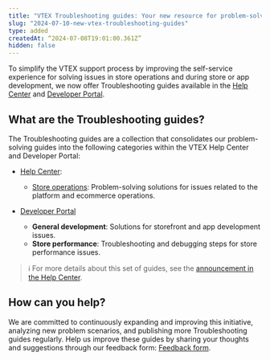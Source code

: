 ```yaml
---
title: "VTEX Troubleshooting guides: Your new resource for problem-solving"
slug: "2024-07-10-new-vtex-troubleshooting-guides"
type: added
createdAt: “2024-07-08T19:01:00.361Z”
hidden: false
---
```


To simplify the VTEX support process by improving the self-service experience for solving issues in store operations and during store or app development, we now offer Troubleshooting guides available in the [Help Center](https://help.vtex.com/subcategory/store-operations--2Q0IQjRcOqSgJTh6wRHVMB) and [Developer Portal](https://developers.vtex.com/docs/troubleshooting).

## What are the Troubleshooting guides?

The Troubleshooting guides are a collection that consolidates our problem-solving guides into the following categories within the VTEX Help Center and Developer Portal:

- [Help Center](https://help.vtex.com/category/troubleshooting--39pDkp8qxSll6mGj0tWViz):
  - [Store operations](https://help.vtex.com/subcategory/store-operations--2Q0IQjRcOqSgJTh6wRHVMB): Problem-solving solutions for issues related to the platform and ecommerce operations.

- [Developer Portal](https://developers.vtex.com/docs/troubleshooting)
  - **General development**: Solutions for storefront and app development issues.
  - **Store performance**: Troubleshooting and debugging steps for store performance issues.

> ℹ️ For more details about this set of guides, see the [announcement in the Help Center](https://help.vtex.com/announcements/troubleshooting-guides-your-new-vtex-self-service-experience--5oDp5raqBpRta660NERceY).

## How can you help?

We are committed to continuously expanding and improving this initiative, analyzing new problem scenarios, and publishing more Troubleshooting guides regularly. Help us improve these guides by sharing your thoughts and suggestions through our feedback form: [Feedback form](https://forms.gle/J2S3qL7hbrMcCYii7).
